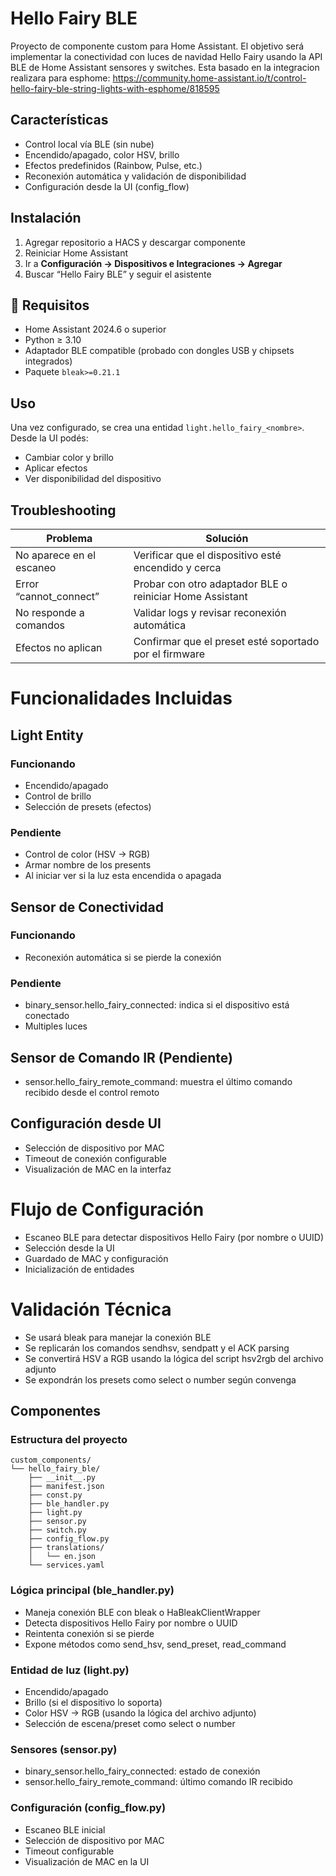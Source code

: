 # Hello Fairy BLE

Proyecto de componente custom para Home Assistant. El objetivo será implementar la conectividad con luces de navidad Hello Fairy  usando la API BLE de Home Assistant sensores y switches.
Esta basado en la integracion realizara para esphome: https://community.home-assistant.io/t/control-hello-fairy-ble-string-lights-with-esphome/818595


## Características

- Control local vía BLE (sin nube)
- Encendido/apagado, color HSV, brillo
- Efectos predefinidos (Rainbow, Pulse, etc.)
- Reconexión automática y validación de disponibilidad
- Configuración desde la UI (config_flow)

## Instalación

1. Agregar repositorio a HACS y descargar componente
2. Reiniciar Home Assistant
3. Ir a **Configuración → Dispositivos e Integraciones → Agregar**
4. Buscar “Hello Fairy BLE” y seguir el asistente


## 🧪 Requisitos

- Home Assistant 2024.6 o superior
- Python ≥ 3.10
- Adaptador BLE compatible (probado con dongles USB y chipsets integrados)
- Paquete `bleak>=0.21.1`

##  Uso

Una vez configurado, se crea una entidad `light.hello_fairy_<nombre>`. Desde la UI podés:

- Cambiar color y brillo
- Aplicar efectos
- Ver disponibilidad del dispositivo

## Troubleshooting

| Problema | Solución |
|---------|----------|
| No aparece en el escaneo | Verificar que el dispositivo esté encendido y cerca |
| Error “cannot_connect” | Probar con otro adaptador BLE o reiniciar Home Assistant |
| No responde a comandos | Validar logs y revisar reconexión automática |
| Efectos no aplican | Confirmar que el preset esté soportado por el firmware |


# Funcionalidades Incluidas
## Light Entity
### Funcionando
* Encendido/apagado
* Control de brillo 
* Selección de presets (efectos)
### Pendiente
* Control de color (HSV → RGB)
* Armar nombre de los presents
* Al iniciar ver si la luz esta encendida o apagada

## Sensor de Conectividad
### Funcionando
* Reconexión automática si se pierde la conexión

### Pendiente
* binary_sensor.hello_fairy_connected: indica si el dispositivo está conectado
* Multiples luces

## Sensor de Comando IR (Pendiente)
* sensor.hello_fairy_remote_command: muestra el último comando recibido desde el control remoto

## Configuración desde UI
* Selección de dispositivo por MAC
* Timeout de conexión configurable
* Visualización de MAC en la interfaz

# Flujo de Configuración
* Escaneo BLE para detectar dispositivos Hello Fairy (por nombre o UUID)
* Selección desde la UI
* Guardado de MAC y configuración
* Inicialización de entidades


# Validación Técnica
* Se usará bleak para manejar la conexión BLE
* Se replicarán los comandos sendhsv, sendpatt y el ACK parsing
* Se convertirá HSV a RGB usando la lógica del script hsv2rgb del archivo adjunto
* Se expondrán los presets como select o number según convenga


## Componentes

### Estructura del proyecto

``` 
custom_components/
└── hello_fairy_ble/
    ├── __init__.py
    ├── manifest.json
    ├── const.py
    ├── ble_handler.py
    ├── light.py
    ├── sensor.py
    ├── switch.py
    ├── config_flow.py
    ├── translations/
    │   └── en.json
    └── services.yaml
``` 
### Lógica principal (ble_handler.py)
* Maneja conexión BLE con bleak o HaBleakClientWrapper
* Detecta dispositivos Hello Fairy por nombre o UUID
* Reintenta conexión si se pierde
* Expone métodos como send_hsv, send_preset, read_command

### Entidad de luz (light.py)
* Encendido/apagado
* Brillo (si el dispositivo lo soporta)
* Color HSV → RGB (usando la lógica del archivo adjunto)
* Selección de escena/preset como select o number

 ### Sensores (sensor.py)
* binary_sensor.hello_fairy_connected: estado de conexión
* sensor.hello_fairy_remote_command: último comando IR recibido

### Configuración (config_flow.py)
* Escaneo BLE inicial
* Selección de dispositivo por MAC
* Timeout configurable
* Visualización de MAC en la UI
